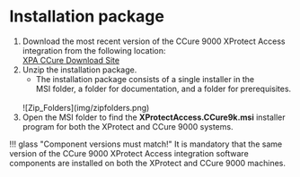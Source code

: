# Installation package

1. Download the most recent version of the CCure 9000 XProtect Access integration from the following location:</br>
    [XPA CCure Download Site](https://download.milestonesys.com/ccure9kxpa/)</br>
2. Unzip the installation package.</br>
    + The installation package consists of a single installer in the MSI folder, a folder for documentation, and a folder for prerequisites.</br>
    </br>
    ![Zip_Folders](img/zipfolders.png)</br>
3. Open the MSI folder to find the **XProtectAccess.CCure9k.msi** installer program for both the XProtect and CCure 9000 systems.

!!! glass "Component versions must match!"
    It is mandatory that the same version of the CCure 9000 XProtect Access integration software components are installed on both the XProtect and CCure 9000 machines.